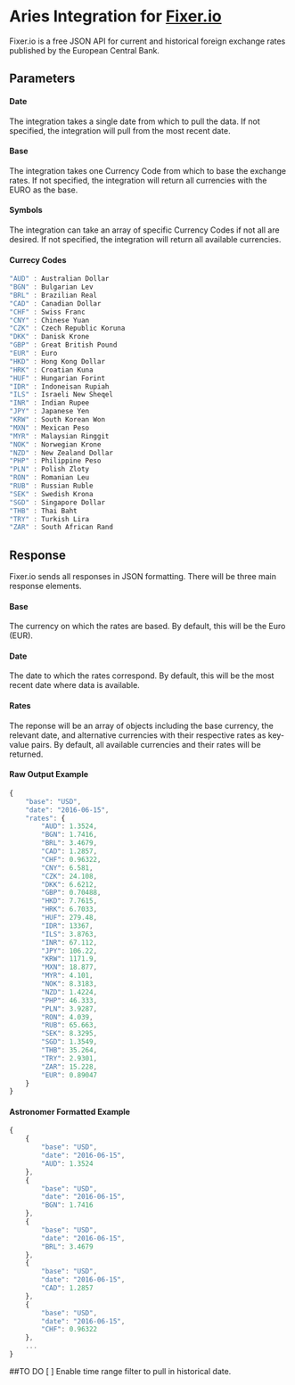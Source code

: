 # Aries Integration for [Fixer.io](http://fixer.io)

Fixer.io is a free JSON API for current and historical foreign exchange rates published by the European Central Bank.

## Parameters

#### Date
The integration takes a single date from which to pull the data. If not specified, the integration will pull from the most recent date.

#### Base
The integration takes one Currency Code from which to base the exchange rates. If not specified, the integration will return all currencies with the EURO as the base.

#### Symbols
The integration can take an array of specific Currency Codes if not all are desired. If not specified, the integration will return all available currencies.

#### Currecy Codes
```javascript
"AUD" : Australian Dollar
"BGN" : Bulgarian Lev
"BRL" : Brazilian Real
"CAD" : Canadian Dollar
"CHF" : Swiss Franc
"CNY" : Chinese Yuan
"CZK" : Czech Republic Koruna
"DKK" : Danisk Krone
"GBP" : Great British Pound
"EUR" : Euro
"HKD" : Hong Kong Dollar
"HRK" : Croatian Kuna
"HUF" : Hungarian Forint
"IDR" : Indoneisan Rupiah
"ILS" : Israeli New Sheqel
"INR" : Indian Rupee
"JPY" : Japanese Yen
"KRW" : South Korean Won
"MXN" : Mexican Peso
"MYR" : Malaysian Ringgit
"NOK" : Norwegian Krone
"NZD" : New Zealand Dollar
"PHP" : Philippine Peso
"PLN" : Polish Zloty
"RON" : Romanian Leu
"RUB" : Russian Ruble
"SEK" : Swedish Krona
"SGD" : Singapore Dollar
"THB" : Thai Baht
"TRY" : Turkish Lira
"ZAR" : South African Rand
```

## Response
Fixer.io sends all responses in JSON formatting. There will be three main response elements.

#### Base
The currency on which the rates are based. By default, this will be the Euro (EUR).

#### Date
The date to which the rates correspond. By default, this will be the most recent date where data is available.

#### Rates
The reponse will be an array of objects including the base currency, the relevant date, and alternative currencies with their respective rates as key-value pairs. By default, all available currencies and their rates will be returned. 

#### Raw Output Example
```javascript
{
    "base": "USD",
    "date": "2016-06-15",
    "rates": {
        "AUD": 1.3524,
        "BGN": 1.7416,
        "BRL": 3.4679,
        "CAD": 1.2857,
        "CHF": 0.96322,
        "CNY": 6.581,
        "CZK": 24.108,
        "DKK": 6.6212,
        "GBP": 0.70488,
        "HKD": 7.7615,
        "HRK": 6.7033,
        "HUF": 279.48,
        "IDR": 13367,
        "ILS": 3.8763,
        "INR": 67.112,
        "JPY": 106.22,
        "KRW": 1171.9,
        "MXN": 18.877,
        "MYR": 4.101,
        "NOK": 8.3183,
        "NZD": 1.4224,
        "PHP": 46.333,
        "PLN": 3.9287,
        "RON": 4.039,
        "RUB": 65.663,
        "SEK": 8.3295,
        "SGD": 1.3549,
        "THB": 35.264,
        "TRY": 2.9301,
        "ZAR": 15.228,
        "EUR": 0.89047
    }
}
```

#### Astronomer Formatted Example
```javascript
{
	{
		"base": "USD",
		"date": "2016-06-15",
		"AUD": 1.3524
	},
	{
		"base": "USD",
		"date": "2016-06-15",
		"BGN": 1.7416
	},
	{
		"base": "USD",
		"date": "2016-06-15",
		"BRL": 3.4679
	},
	{
		"base": "USD",
		"date": "2016-06-15",
		"CAD": 1.2857
	},
	{
		"base": "USD",
		"date": "2016-06-15",
		"CHF": 0.96322
	},
	...
}
```

##TO DO
[ ] Enable time range filter to pull in historical date.

